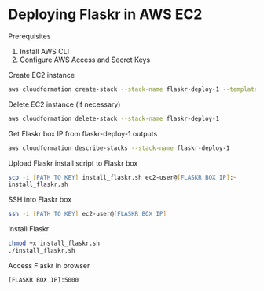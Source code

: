 # Deploying Flaskr in AWS EC2

Prerequisites
1. Install AWS CLI
1. Configure AWS Access and Secret Keys

Create EC2 instance
```zsh
aws cloudformation create-stack --stack-name flaskr-deploy-1 --template-url file://flaskr.template.yaml --parameters file://flaskr_template_parameters.json
```

Delete EC2 instance (if necessary)
```zsh
aws cloudformation delete-stack --stack-name flaskr-deploy-1
```

Get Flaskr box IP from flaskr-deploy-1 outputs
```zsh
aws cloudformation describe-stacks --stack-name flaskr-deploy-1
```

Upload Flaskr install script to Flaskr box
```zsh
scp -i [PATH TO KEY] install_flaskr.sh ec2-user@[FLASKR BOX IP]:~
install_flaskr.sh
```

SSH into Flaskr box
```zsh
ssh -i [PATH TO KEY] ec2-user@[FLASKR BOX IP]
```

Install Flaskr
```zsh
chmod +x install_flaskr.sh
./install_flaskr.sh
```

Access Flaskr in browser
```
[FLASKR BOX IP]:5000
```